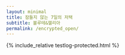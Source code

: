 ```yaml
---
layout: minimal
title: 잠들지 않는 7일의 저택
subtitle: 볼루테&헬리아
permalink: /encrypted_open/
---
```


{% include_relative testlog-protected.html %}
